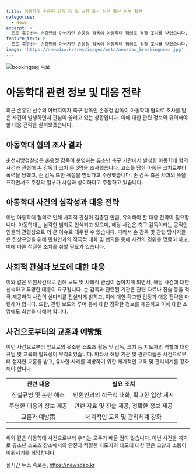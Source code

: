 ```yaml
---
title: 아동학대 손웅정 감독 등 첫 소환 조사 논란 확산 여부 확인
categories:
  - News
excerpt: >
  프로 축구선수 손흥민의 아버지인 손웅정 감독이 아동학대 혐의로 검찰 조사를 받았습니다. 춘천지방검찰청은 손 감독이 운영하는 유소년 축구 기관에서 발생한 아동학대 사건과 관련해 손 감독과 코치 등 3명을 소환 조사했습니다. 지난 3월에는 한 아동이 코치가 허벅지를 때리고 손 감독도 욕을 했다며 고소장을 제출했습니다. 손 감독 측은 사과하면서도 고소인의 주장은 진실과 다른 부분이 많다고 주장했습니다.
feature_text: >
  프로 축구선수 손흥민의 아버지인 손웅정 감독이 아동학대 혐의로 검찰 조사를 받았습니다. 춘천지방검찰청은 손 감독이 운영하는 유소년 축구 기관에서 발생한 아동학대 사건과 관련해 손 감독과 코치 등 3명을 소환 조사했습니다. 지난 3월에는 한 아동이 코치가 허벅지를 때리고 손 감독도 욕을 했다며 고소장을 제출했습니다. 손 감독 측은 사과하면서도 고소인의 주장은 진실과 다른 부분이 많다고 주장했습니다.
image: 'https://newsdao.kr/res/images/meta/newsdao_breakingnews.jpg'
---
```


<p><img src="https://newsdao.kr/res/images/meta/newsdao_breakingnews.jpg" alt="bookingtag 속보" /></p>

<h1>아동학대 관련 정보 및 대응 전략</h1>

<p data-ke-size="size16">최근 손흥민 선수의 아버지이자 축구 감독인 손웅정 감독이 아동학대 혐의로 조사를 받은 사건이 발생하면서 관심이 쏠리고 있는 상황입니다. 이에 대한 관련 정보와 유의해야 할 대응 전략을 살펴보겠습니다. </p>

<h2 data-ke-size="size26">아동학대 혐의 조사 결과</h2>

<p data-ke-size="size16">춘천지방검찰청은 손웅정 감독이 운영하는 유소년 축구 기관에서 발생한 아동학대 혐의 사건과 관련해 손 감독과 코치 등 3명을 조사했습니다. 고소를 당한 아동은 코치로부터 폭력을 당했고, 손 감독 또한 욕설을 받았다고 주장했습니다. 손 감독 측은 사과의 뜻을 표하면서도 주장의 일부가 사실과 상이하다고 주장하고 있습니다.</p>

<h2 data-ke-size="size26">아동학대 사건의 심각성과 대응 전략</h2>

<p data-ke-size="size16">이번 아동학대 혐의로 인해 사회적 관심이 집중된 만큼, 유의해야 할 대응 전략이 필요합니다. 아동학대는 심각한 범죄로 인식되고 있으며, 해당 사건은 축구 감독이라는 공적인 인물의 관련성으로 더 큰 이슈로 대두될 수 있습니다. 따라서 손 감독 및 관련 당사자들은 진상규명을 위해 민원인과의 적극적 대화 및 협의를 통해 사건의 경위를 명료히 하고, 이에 따른 적절한 조치를 취할 필요가 있습니다.</p>

<h2 data-ke-size="size26">사회적 관심과 보도에 대한 대응</h2>

<p data-ke-size="size16">이와 같은 민원사건으로 인해 보도 및 사회적 관심이 높아지게 되면서, 해당 사건에 대한 신속하고 투명한 대응이 요구됩니다. 손 감독과 관련된 기관은 관련 자료나 진술 등을 적극 제공하여 사건의 실마리를 진실되게 밝히고, 이에 대한 확고한 입장과 대응 전략을 마련해야 합니다. 또한, 관련 보도와 루머 등에 대한 정확한 정보를 제공하고 이에 대한 소명에도 최선을 다해야 합니다.</p>

<h2 data-ke-size="size26">사건으로부터의 교훈과 예방策</h2>

<p data-ke-size="size16">이번 사건으로부터 앞으로의 유소년 스포츠 활동 및 감독, 코치 등 지도자의 역할에 대한 규범 및 교육의 필요성이 부각되었습니다. 따라서 해당 기관 및 관련자들은 사건으로부터 철저한 교훈을 받고, 유사한 사례를 예방하기 위한 체계적인 교육 및 관리체계를 강화해야 합니다.</p>

<table>
    <tr>
        <td style="text-align: center; height: 17px;"><b>관련 대응</b></td>
        <td style="text-align: center; height: 17px;"><b>필요 조치</b></td>
    </tr>
    <tr>
        <td style="text-align: center; height: 17px;">진실규명 및 논란 해소</td>
        <td style="text-align: center; height: 17px;">민원인과의 적극적 대화, 확고한 입장 제시</td>
    </tr>
    <tr>
        <td style="text-align: center; height: 17px;">투명한 대응과 정보 제공</td>
        <td style="text-align: center; height: 17px;">관련 자료 및 진술 제공, 정확한 정보 제공</td>
    </tr>
    <tr>
        <td style="text-align: center; height: 17px;">교훈과 예방策</td>
        <td style="text-align: center; height: 17px;">체계적인 교육 및 관리체계 강화</td>
    </tr>
</table>

<hr>

<p data-ke-size="size16">위와 같은 아동학대 사건으로부터 우리는 모두가 배울 점이 많습니다. 이번 사건을 계기로 유소년 스포츠 장소에서의 안전과 적절한 지도자의 태도에 대한 깊은 고찰과 소통이 이뤄지기를 희망합니다.</p>
실시간 뉴스 속보는, <a href="https://newsdao.kr" rel="dofollow">https://newsdao.kr</a>


